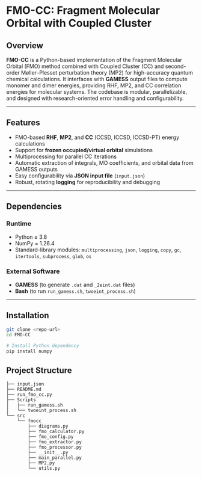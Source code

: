 # FMO-CC: Fragment Molecular Orbital with Coupled Cluster

## Overview

**FMO-CC** is a Python-based implementation of the Fragment Molecular Orbital (FMO) method combined with Coupled Cluster (CC) and second-order 
Møller–Plesset perturbation theory (MP2) for high-accuracy quantum chemical calculations. It interfaces with **GAMESS** output files to compute 
monomer and dimer energies, providing RHF, MP2, and CC correlation energies for molecular systems. The codebase is modular, parallelizable, and 
designed with research-oriented error handling and configurability.

---

## Features

- FMO-based **RHF**, **MP2**, and **CC** (CCSD, ICCSD, ICCSD-PT) energy calculations  
- Support for **frozen occupied/virtual orbital** simulations  
- Multiprocessing for parallel CC iterations  
- Automatic extraction of integrals, MO coefficients, and orbital data from GAMESS outputs  
- Easy configurability via **JSON input file** (`input.json`)  
- Robust, rotating **logging** for reproducibility and debugging

---

## Dependencies

### Runtime

- Python ≥ 3.8  
- NumPy = 1.26.4  
- Standard-library modules: `multiprocessing`, `json`, `logging`, `copy`, `gc`, `itertools`, `subprocess`, `glob`, `os`

### External Software

- **GAMESS** (to generate `.dat` and `_2eint.dat` files)
- **Bash** (to run `run_gamess.sh`, `twoeint_process.sh`)

---

## Installation

```bash
git clone <repo-url>
cd FMO-CC

# Install Python dependency
pip install numpy
```

## Project Structure

```text
├── input.json
├── README.md
├── run_fmo_cc.py
├── Scripts
│   ├── run_gamess.sh
│   └── twoeint_process.sh
└── src
    └── fmocc
        ├── diagrams.py
        ├── fmo_calculator.py
        ├── fmo_config.py
        ├── fmo_extractor.py
        ├── fmo_processor.py
        ├── __init__.py
        ├── main_parallel.py
        ├── MP2.py
        └── utils.py
```